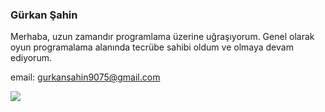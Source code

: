 ### Gürkan Şahin
Merhaba, uzun zamandır programlama üzerine uğraşıyorum. Genel olarak oyun programalama alanında tecrübe sahibi oldum ve olmaya devam ediyorum.

email: gurkansahin9075@gmail.com

![](https://komarev.com/ghpvc/?username=lilAmper)
